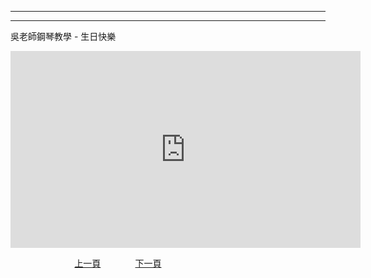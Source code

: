 ﻿---

---
吳老師鋼琴教學 - 生日快樂
<iframe width="560" height="315" src="https://www.youtube.com/embed/WQR8uVktMfg" title="生日快樂" frameborder="0" allow="accelerometer; autoplay; clipboard-write; encrypted-media; gyroscope; picture-in-picture; web-share" allowfullscreen></iframe>


&nbsp;&nbsp;&nbsp;&nbsp;&nbsp;&nbsp;&nbsp;&nbsp;&nbsp;&nbsp;&nbsp;&nbsp;
&nbsp;&nbsp;&nbsp;&nbsp;&nbsp;&nbsp;&nbsp;&nbsp;&nbsp;&nbsp;&nbsp;&nbsp;
[上一頁](T-SantaLucia-1)
&nbsp;&nbsp;&nbsp;&nbsp;&nbsp;&nbsp;&nbsp;&nbsp;&nbsp;&nbsp;&nbsp;&nbsp;
[下一頁](T-Butterfly)






